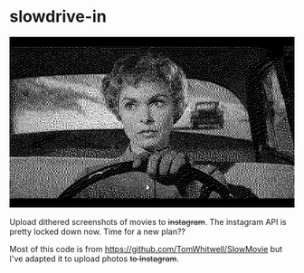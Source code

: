 # slowdrive-in

![Example image](./60-test.jpg)

Upload dithered screenshots of movies to ~~instagram~~. The instagram API is pretty locked down now. Time for a new plan??

Most of this code is from https://github.com/TomWhitwell/SlowMovie but I've adapted it to upload photos ~~to Instagram~~.